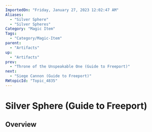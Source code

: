 ```yaml
---
ImportedOn: "Friday, January 27, 2023 12:02:47 AM"
Aliases:
  - "Silver Sphere"
  - "Silver Spheres"
Category: "Magic Item"
Tags:
  - "Category/Magic-Item"
parent:
  - "Artifacts"
up:
  - "Artifacts"
prev:
  - "Throne of the Unspeakable One (Guide to Freeport)"
next:
  - "Siege Cannon (Guide to Freeport)"
RWtopicId: "Topic_4835"
---
```

# Silver Sphere (Guide to Freeport)
## Overview
